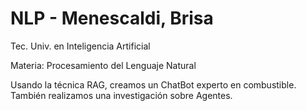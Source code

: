 # NLP - Menescaldi, Brisa
Tec. Univ. en Inteligencia Artificial

Materia: Procesamiento del Lenguaje Natural 

Usando la técnica RAG, creamos un ChatBot experto en combustible.
También realizamos una investigación sobre Agentes.
